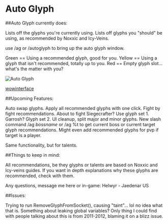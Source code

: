 Auto Glyph
=========

##Auto Glyph currently does:

Lists off the glyphs you're currently using.
Lists off glyphs you "should" be using, as recommended by Noxxic and Icy-Veins.

use /ag or /autoglyph to bring up the auto glyph window.

Green == Using a recommended glyph, good for you.
Yellow == Using a glyph that isn't recommended, totally up to you.
Red == Empty glyph slot... what's the matter with you?

![Auto Glyph](http://s.cdn.wowinterface.com/preview/pvw62790.jpg)

[wowinterface](http://www.wowinterface.com/downloads/info22908-AutoGlyph.html)

##Upcoming Features:

Auto swap glyphs. Apply all recommended glyphs with one click.
Fight by fight recommendations. About to fight Siegecrafter? Use glyph set 1. Garrosh? Glyph set 2.
UI cleanup, split major and minor glyphs.
New slash command /ag *bossname* or /ag %t to get current boss or current target glyph recommendations. Might even add recommended glyphs for pvp if target is a player.

Same functionality, but for talents.

##Things to keep in mind:

All recommendations, be they glyphs or talents are based on Noxxic and Icy-veins guides. If you want in depth explanations why these glyphs are recommended, check with them.

Any questions, message me here or in-game: Helwyr - Jaedenar US

##Issues:

Trying to run RemoveGlyphFromSocket(), causing "taint"... lol no idea what that is. Something about leaking global variables? Only thing I could find with people talking about this is from 2011-2012, blaming it on a blizz issue.
